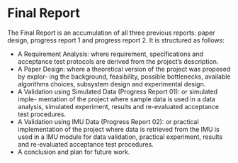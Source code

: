 # Final Report


The Final Report is an accumulation of all three previous reports: paper design, progress report 1 and progress report 2. It is structured as follows:

- A Requirement Analysis: where requirement, specifications and acceptance test
protocols are derived from the project’s description.
- A Paper Design: where a theoretical version of the project was proposed by explor-
ing the background, feasibility, possible bottlenecks, available algorithms choices,
subsystem design and experimental design.
- A Validation using Simulated Data (Progress Report 01): or simulated imple-
mentation of the project where sample data is used in a data analysis, simulated
experiment, results and re-evaluated acceptance test procedures.
- A Validation using IMU Data (Progress Report 02): or practical implementation
of the project where data is retrieved from the IMU is used in a IMU module
for data validation, practical experiment, results and re-evaluated acceptance test
procedures.
- A conclusion and plan for future work.



